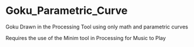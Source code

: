 # Goku_Parametric_Curve
Goku Drawn in the Processing Tool using only math and parametric curves

Requires the use of the Minim tool in Processing for Music to Play
